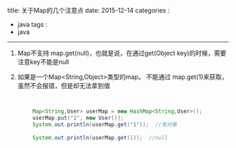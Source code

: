 title: 关于Map的几个注意点
date: 2015-12-14
categories : 
  - java
tags : 
  - java
---

1. Map不支持 map.get(null)，也就是说，在通过get(Object key)的时候，需要注意key不能是null

2. 如果是一个Map<String,Object>类型的map。 不能通过 map.get(1)来获取，虽然不会报错，但是却无法拿到值

```java


		Map<String,User> userMap = new HashMap<String,User>();
		userMap.put("1", new User());
		System.out.println(userMap.get("1"));  //有对象
		
		System.out.println(userMap.get(1));  //null
		
```